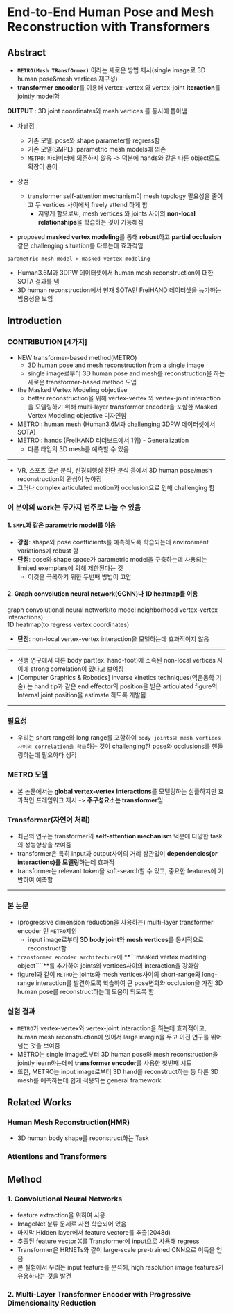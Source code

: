 # End-to-End Human Pose and Mesh Reconstruction with Transformers

## Abstract

- **```METRO(Mesh TRansfOrmer)```** 이라는 새로운 방법 제시(single image로 3D human pose&mesh vertices 재구성)
- **transformer encoder**를 이용해 vertex-vertex 와 vertex-joint **iteraction**를 jointly model함

**OUTPUT** : 3D joint coordinates와 mesh vertices 를 동시에 뽑아냄

- 차별점
  - 기존 모델: pose와 shape parameter를 regress함
  - 기존 모델(SMPL): parametric mesh models에 의존
  - ```METRO```: 파라미터에 의존하지 않음 -> 덕분에 hands와 같은 다른 object로도 확장이 용이

- 장점
  - transformer self-attention mechanism이 mesh topology 필요성을 줄이고 두 vertices 사이에서 freely attend 하게 함
    - 저렇게 함으로써, mesh vertices 와 joints 사이의 **non-local relationships**을 학습하는 것이 가능해짐
- proposed **masked vertex modeling**를 통해 **robust**하고 **partial occlusion**같은 challenging situation를 다루는데 효과적임


```parametric mesh model > masked vertex modeling```

- Human3.6M과 3DPW 데이터셋에서 human mesh reconstruction에 대한 SOTA 결과를 냄
- 3D human reconstruction에서 현재 SOTA인 FreiHAND 데이터셋을 능가하는 범용성을 보임

## Introduction

### CONTRIBUTION [4가지]
- NEW transformer-based method(METRO)
  - 3D human pose and mesh reconstruction from a single image
  - single image로부터 3D human pose and mesh를 reconstruction을 하는 새로운 transformer-based method 도입
- the Masked Vertex Modeling objective
  - better reconstruction을 위해 vertex-vertex 와 vertex-joint interaction을 모델링하기 위해 multi-layer transformer encoder을 포함한 Masked Vertex Modeling objective 디자인함 
- METRO : human mesh (Human3.6M과 challenging 3DPW 데이터셋에서 SOTA)
- METRO : hands (FreiHAND 리더보드에서 1위) - Generalization
  - 다른 타입의 3D mesh를 예측할 수 있음

---


- VR, 스포츠 모션 분석, 신경퇴행성 진단 분석 등에서 3D human pose/mesh reconstruction의 관심이 높아짐
- 그러나 complex articulated motion과 occlusion으로 인해 challenging 함


### 이 분야의 work는 **두가지 범주**로 나눌 수 있음

#### 1. ```SMPL```과 같은 **parametric model**를 이용
- **강점**: shape와 pose coefficients를 예측하도록 학습되는데 environment variations에 robust 함
- **단점**: pose와 shape space가 parametric model을 구축하는데 사용되는 limited exemplars에 의해 제한된다는 것
  - 이것을 극복하기 위한 두번째 방법이 고안

#### 2. **Graph convolution neural network(GCNN)나 1D heatmap**를 이용
graph convolutional neural network(to model neighborhood vertex-vertex interactions)  
1D heatmap(to regress vertex coordinates)

- **단점**: non-local vertex-vertex interaction을 모델하는데 효과적이지 않음


---

- 선행 연구에서 다른 body part(ex. hand-foot)에 소속된 non-local vertices 사이에 strong correlation이 있다고 보여짐
- [Computer Graphics & Robotics] inverse kinetics techniques(역운동학 기술) 는 hand tip과 같은 end effector의 position을 받은 articulated figure의 Internal joint position을 estimate 하도록 개발됨

---

### 필요성
- 우리는 short range와 long range를 포함하여 ```body joints와 mesh vertices 사이의 correlation을 학습```하는 것이 challenging한 pose와 occlusions를 핸들링하는데 필요하다 생각

### METRO 모델
- 본 논문에서는 **global vertex-vertex interactions**를 모델링하는 심플하지만 효과적인 프레임워크 제시 -> **주구성요소는 transformer**임


### Transformer(자연어 처리)
- 최근의 연구는 transformer의 **self-attention mechanism** 덕분에 다양한 task의 성능향상을 보여줌
- transformer은 특히 input과 output사이의 거리 상관없이 **dependencies(or interactions)를 모델링**하는데 효과적
- transformer는 relevant token을 soft-search할 수 있고, 중요한 features에 기반하여 예측함

---

### 본 논문
- (progressive dimension reduction을 사용하는) multi-layer transformer encoder 인 ```METRO```제안
  - input image로부터 **3D body joint**와 **mesh vertices**를 동시적으로 reconstruct함
- ```transformer encoder architecture```에 **```masked vertex modeling object````**를 추가하여 joints와 vertices사이의 interaction을 강화함
- figure1과 같이 ```METRO```는 joints와 mesh vertices사이의 short-range와 long-range interaction를 발견하도록 학습하여 큰 pose변화와 occlusion을 가진 3D human pose를 reconstruct하는데 도움이 되도록 함

### 실험 결과
- ```METRO```가 vertex-vertex와 vertex-joint interaction을 하는데 효과적이고, human mesh reconstruction에 있어서 large margin을 두고 이전 연구를 뛰어넘는 것을 보여줌
- METRO는 single image로부터 3D human pose와 mesh reconstruction을 jointly learn하는데에 **transformer encoder**를 사용한 첫번째 시도
- 또한, METRO는 input image로부터 3D hand를 reconstruct하는 등 다른 3D mesh를 에측하는데 쉽게 적용되는 general framework






## Related Works
### Human Mesh Reconstruction(HMR)
- 3D human body shape를 reconstruct하는 Task

### Attentions and Transformers


## Method
### 1. Convolutional Neural Networks
- feature extraction을 위하여 사용
- ImageNet 분류 문제로 사전 학습되어 있음
- 마지막 Hidden layer에서 feature vectore를 추출(2048d)
- 추출된 feature vector X를 Transformer에 input으로 사용해 regress
- Transformer은 HRNETs와 같이 large-scale pre-trained CNN으로 이득을 얻음
- 본 실험에서 우리는 input feature를 분석해, high resolution image features가 유용하다는 것을 발견

### 2. Multi-Layer Transformer Encoder with Progressive Dimensionality Reduction

